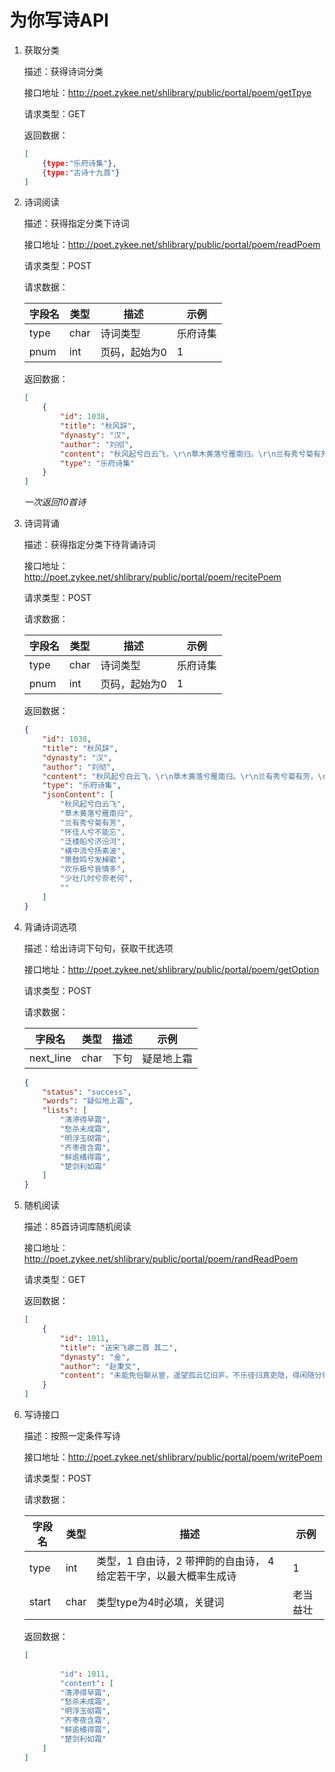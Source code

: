 # 为你写诗API

1. 获取分类

   描述：获得诗词分类

   接口地址：http://poet.zykee.net/shlibrary/public/portal/poem/getTpye

   请求类型：GET

   返回数据：

   ```json
   [
       {type:"乐府诗集"},
       {type:"古诗十九首"}
   ]
   ```

2. 诗词阅读

   描述：获得指定分类下诗词

   接口地址：http://poet.zykee.net/shlibrary/public/portal/poem/readPoem  

   请求类型：POST

   请求数据：

   | 字段名 | 类型 | 描述          | 示例     |
   | ------ | ---- | ------------- | -------- |
   | type   | char | 诗词类型      | 乐府诗集 |
   | pnum   | int  | 页码，起始为0 | 1        |

   返回数据：

   ```json
   [
       {
           "id": 1038,
           "title": "秋风辞",
           "dynasty": "汉",
           "author": "刘彻",
           "content": "秋风起兮白云飞，\r\n草木黄落兮雁南归。\r\n兰有秀兮菊有芳，\r\n怀佳人兮不能忘。\r\n泛楼船兮济汾河，\r\n横中流兮扬素波。\r\n箫鼓鸣兮发棹歌，\r\n欢乐极兮哀情多。\r\n少壮几时兮奈老何！",
           "type": "乐府诗集"
       }
   ]
   ```

   *一次返回10首诗*

3. 诗词背诵

   描述：获得指定分类下待背诵诗词

   接口地址：http://poet.zykee.net/shlibrary/public/portal/poem/recitePoem

   请求类型：POST

   请求数据：

   | 字段名 | 类型 | 描述          | 示例     |
   | ------ | ---- | ------------- | -------- |
   | type   | char | 诗词类型      | 乐府诗集 |
   | pnum   | int  | 页码，起始为0 | 1        |

   返回数据：

   ```json
   {
       "id": 1038,
       "title": "秋风辞",
       "dynasty": "汉",
       "author": "刘彻",
       "content": "秋风起兮白云飞，\r\n草木黄落兮雁南归。\r\n兰有秀兮菊有芳，\r\n怀佳人兮不能忘。\r\n泛楼船兮济汾河，\r\n横中流兮扬素波。\r\n箫鼓鸣兮发棹歌，\r\n欢乐极兮哀情多。\r\n少壮几时兮奈老何！",
       "type": "乐府诗集",
       "jsonContent": [
           "秋风起兮白云飞",
           "草木黄落兮雁南归",
           "兰有秀兮菊有芳",
           "怀佳人兮不能忘",
           "泛楼船兮济汾河",
           "横中流兮扬素波",
           "箫鼓鸣兮发棹歌",
           "欢乐极兮哀情多",
           "少壮几时兮奈老何",
           ""
       ]
   }
   ```

4. 背诵诗词选项

   描述：给出诗词下句句，获取干扰选项

   接口地址：http://poet.zykee.net/shlibrary/public/portal/poem/getOption

   请求类型：POST

   请求数据：

   | 字段名    | 类型 | 描述 | 示例       |
   | --------- | ---- | ---- | ---------- |
   | next_line | char | 下句 | 疑是地上霜 |

   ```json
   {
       "status": "success",
       "words": "疑似地上霜",
       "lists": [
           "清渟得早霜",
           "愁杀未成霜",
           "明浮玉砌霜",
           "齐枣夜含霜",
           "鲜逾橘得霜",
           "楚剑利如霜"
       ]
   }
   ```

   

5. 随机阅读

   描述：85首诗词库随机阅读

   接口地址：http://poet.zykee.net/shlibrary/public/portal/poem/randReadPoem

   请求类型：GET

   返回数据：

   ```json
   [
       {
           "id": 1011,
           "title": "送宋飞卿二首 其二",
           "dynasty": "金",
           "author": "赵秉文",
           "content": "未能免俗聊从宦，遥望孤云忆旧庐。不乐径归真吏隐，得闲随分寄僧居。关山牢落三年梦，行李萧条一束书。想见莲花峰下遇，路人遥指倒骑驴。"
       }
   ]
   ```

6. 写诗接口

   描述：按照一定条件写诗

   接口地址：http://poet.zykee.net/shlibrary/public/portal/poem/writePoem

   请求类型：POST

   请求数据：

   | 字段名 | 类型 | 描述                                                         | 示例     |
   | ------ | ---- | ------------------------------------------------------------ | -------- |
   | type   | int  | 类型，1 自由诗，2 带押韵的自由诗， 4给定若干字，以最大概率生成诗 | 1        |
   | start  | char | 类型type为4时必填，关键词                                    | 老当益壮 |

   返回数据：

   ```json
   [
       
           "id": 1011,
           "content": [
           "清渟得早霜",
           "愁杀未成霜",
           "明浮玉砌霜",
           "齐枣夜含霜",
           "鲜逾橘得霜",
           "楚剑利如霜"
       ]
   ]
   ```

   